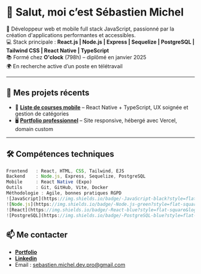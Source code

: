 # 👋 Salut, moi c’est Sébastien Michel

🎯 Développeur web et mobile full stack JavaScript, passionné par la création d'applications performantes et accessibles.  
💻 Stack principale : **React.js | Node.js | Express | Sequelize | PostgreSQL | Tailwind CSS | React Native | TypeScript**  
📚 Formé chez **O'clock** (798h) – diplômé en janvier 2025  
🌍 En recherche active d’un poste en télétravail 

---

## 🚀 Mes projets récents

- 🛒 **[Liste de courses mobile](https://github.com/SebastienMichel57/App_shopping_react_native/tree/main)** – React Native + TypeScript, UX soignée et gestion de catégories
- 🖥️ **[Portfolio professionnel](https://sebmichel-dev.fr)** – Site responsive, hébergé avec Vercel, domain custom


---

## 🛠️ Compétences techniques

```js
Frontend   : React, HTML, CSS, Tailwind, EJS
Backend    : Node.js, Express, Sequelize, PostgreSQL
Mobile     : React Native (Expo)
Outils     : Git, GitHub, Vite, Docker
Méthodologie : Agile, bonnes pratiques RGPD
![JavaScript](https://img.shields.io/badge/-JavaScript-black?style=flat-square&logo=javascript)
![Node.js](https://img.shields.io/badge/-Node.js-green?style=flat-square&logo=node.js)
![React](https://img.shields.io/badge/-React-blue?style=flat-square&logo=react)
![PostgreSQL](https://img.shields.io/badge/-PostgreSQL-blue?style=flat-square&logo=postgresql)


```
## 📫 Me contacter
- **[Portfolio](https://sebmichel-dev.fr)**
- **[Linkedin](https://www.linkedin.com/in/smichel5789)**
- Email : [sebastien.michel.dev.pro@gmail.com](mailto:sebastien.michel.dev.pro@gmail.com?subject=Contact%20depuis%20GitHub&body=Bonjour%20Sébastien%2C%20je%20souhaite%20vous%20contacter%20à%20propos...)


